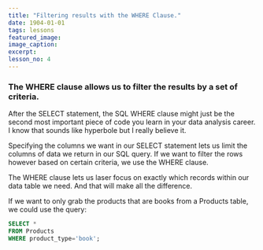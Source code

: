 ```yaml
---
title: "Filtering results with the WHERE Clause."
date: 1904-01-01
tags: lessons
featured_image: 
image_caption: 
excerpt: 
lesson_no: 4
---
```

### The WHERE clause allows us to filter the results by a set of criteria.

After the SELECT statement, the SQL WHERE clause might just be the second most important piece of code you learn in your data analysis career. I know that sounds like hyperbole but I really believe it.

Specifying the columns we want in our SELECT statement lets us limit the columns of data we return in our SQL query. If we want to filter the rows however based on certain criteria, we use the WHERE clause.

The WHERE clause lets us laser focus on exactly which records within our data table we need. And that will make all the difference.

If we want to only grab the products that are books from a Products table, we could use the query: 

```sql
SELECT * 
FROM Products 
WHERE product_type='book'; 
```
